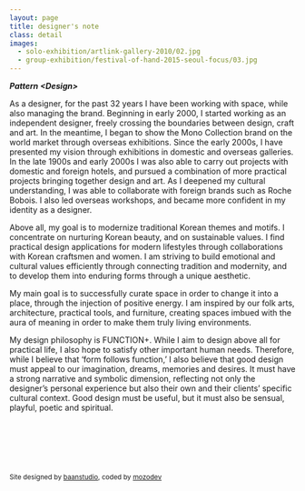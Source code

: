 ```yaml
---
layout: page
title: designer's note
class: detail
images:
  - solo-exhibition/artlink-gallery-2010/02.jpg
  - group-exhibition/festival-of-hand-2015-seoul-focus/03.jpg
---
```


***Pattern &lt;Design&gt;***

As a designer, for the past 32 years I have been working with space, while also managing  the <Mono Collection> brand. Beginning in early 2000, I started working as an independent designer, freely crossing the boundaries between  design, craft and art. In the meantime, I began to show the Mono Collection  brand  on the world market through overseas exhibitions. Since the  early 2000s,  I  have presented my vision through exhibitions in domestic and overseas galleries. In the late 1900s and early 2000s I was also able to carry out projects with domestic and foreign hotels, and pursued a combination of more practical  projects bringing together design and art. As I deepened my cultural understanding, I was able to collaborate with foreign brands such as Roche Bobois.  I also led overseas workshops, and became more confident in my identity as a designer.

Above all,  my goal is to modernize  traditional Korean  themes and motifs. I concentrate on nurturing Korean beauty, and  on  sustainable values. I find practical design applications  for modern lifestyles through collaborations with Korean craftsmen and women.  I am  striving to build emotional and cultural values ​​efficiently through connecting tradition and modernity,  and to develop them into enduring forms ​​through a unique  aesthetic.

My main goal  is to successfully curate space in order to change  it  into   a place, through the injection of positive energy. I am inspired by our folk arts, architecture, practical tools, and furniture,   creating spaces imbued with the aura  of meaning  in order to make them truly living environments.  

My design philosophy is FUNCTION+. While I aim to design above all for practical life, I also hope to satisfy other important human needs. Therefore, while I believe that ‘form follows function,’ I also believe that good design must appeal to our imagination, dreams,  memories and desires. It  must have a strong narrative and symbolic dimension, reflecting not only the designer’s personal experience but also their own and their clients’ specific cultural context.  Good design  must be  useful, but it must  also be sensual, playful, poetic and spiritual.



<p>&nbsp;</p>
<p>&nbsp;</p>
<p>&nbsp;</p>

<small>Site designed by <a target="_blank" href="http://baanstudio.com">baanstudio</a>, coded by <a target="_blank" href="http://github.com/mozodev">mozodev</a></small>
